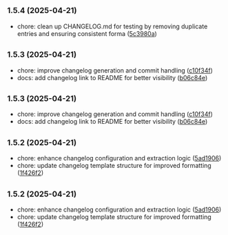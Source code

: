 ## <small>1.5.4 (2025-04-21)</small>

* chore: clean up CHANGELOG.md for testing by removing duplicate entries and ensuring consistent forma ([5c3980a](https://github.com/panteLx/easynews-plus-plus/commit/5c3980a))



## <small>1.5.3 (2025-04-21)</small>

* chore: improve changelog generation and commit handling ([c10f34f](https://github.com/panteLx/easynews-plus-plus/commit/c10f34f))
* docs: add changelog link to README for better visibility ([b06c84e](https://github.com/panteLx/easynews-plus-plus/commit/b06c84e))



## <small>1.5.3 (2025-04-21)</small>

- chore: improve changelog generation and commit handling ([c10f34f](https://github.com/panteLx/easynews-plus-plus/commit/c10f34f))
- docs: add changelog link to README for better visibility ([b06c84e](https://github.com/panteLx/easynews-plus-plus/commit/b06c84e))

## <small>1.5.2 (2025-04-21)</small>

- chore: enhance changelog configuration and extraction logic ([5ad1906](https://github.com/panteLx/easynews-plus-plus/commit/5ad1906))
- chore: update changelog template structure for improved formatting ([1f426f2](https://github.com/panteLx/easynews-plus-plus/commit/1f426f2))

## <small>1.5.2 (2025-04-21)</small>

- chore: enhance changelog configuration and extraction logic ([5ad1906](https://github.com/panteLx/easynews-plus-plus/commit/5ad1906))
- chore: update changelog template structure for improved formatting ([1f426f2](https://github.com/panteLx/easynews-plus-plus/commit/1f426f2))
